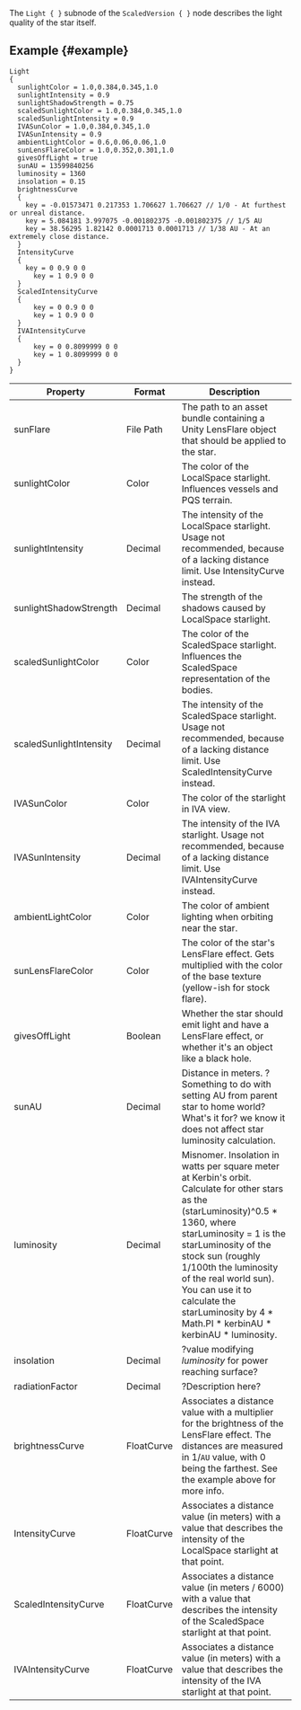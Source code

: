 The `Light { }` subnode of the `ScaledVersion { }` node describes the light quality of the star itself. 

## Example {#example}
```
Light
{
  sunlightColor = 1.0,0.384,0.345,1.0
  sunlightIntensity = 0.9
  sunlightShadowStrength = 0.75
  scaledSunlightColor = 1.0,0.384,0.345,1.0
  scaledSunlightIntensity = 0.9
  IVASunColor = 1.0,0.384,0.345,1.0
  IVASunIntensity = 0.9
  ambientLightColor = 0.6,0.06,0.06,1.0
  sunLensFlareColor = 1.0,0.352,0.301,1.0
  givesOffLight = true
  sunAU = 13599840256
  luminosity = 1360
  insolation = 0.15
  brightnessCurve
  {
    key = -0.01573471 0.217353 1.706627 1.706627 // 1/0 - At furthest or unreal distance.
    key = 5.084181 3.997075 -0.001802375 -0.001802375 // 1/5 AU
    key = 38.56295 1.82142 0.0001713 0.0001713 // 1/38 AU - At an extremely close distance.
  }
  IntensityCurve
  {
  	key = 0 0.9 0 0
	  key = 1 0.9 0 0
  }
  ScaledIntensityCurve
  {
	  key = 0 0.9 0 0
	  key = 1 0.9 0 0
  }
  IVAIntensityCurve
  {
	  key = 0 0.8099999 0 0
	  key = 1 0.8099999 0 0
  }
}
```

|Property|Format|Description|
|--------|------|-----------|
|sunFlare|File Path|The path to an asset bundle containing a Unity LensFlare object that should be applied to the star.|
|sunlightColor|Color|The color of the LocalSpace starlight. Influences vessels and PQS terrain.|
|sunlightIntensity|Decimal|The intensity of the LocalSpace starlight. Usage not recommended, because of a lacking distance limit. Use IntensityCurve instead.|
|sunlightShadowStrength|Decimal|The strength of the shadows caused by LocalSpace starlight.|
|scaledSunlightColor|Color|The color of the ScaledSpace starlight. Influences the ScaledSpace representation of the bodies.|
|scaledSunlightIntensity|Decimal|The intensity of the ScaledSpace starlight. Usage not recommended, because of a lacking distance limit. Use ScaledIntensityCurve instead.|
|IVASunColor|Color|The color of the starlight in IVA view.|
|IVASunIntensity|Decimal|The intensity of the IVA starlight. Usage not recommended, because of a lacking distance limit. Use IVAIntensityCurve instead.|
|ambientLightColor|Color|The color of ambient lighting when orbiting near the star.|
|sunLensFlareColor|Color|The color of the star's LensFlare effect. Gets multiplied with the color of the base texture (yellow-ish for stock flare).|
|givesOffLight|Boolean|Whether the star should emit light and have a LensFlare effect, or whether it's an object like a black hole.|
|sunAU|Decimal|Distance in meters. ?Something to do with setting AU from parent star to home world? What's it for? we know it does not affect star luminosity calculation.|
|luminosity|Decimal|Misnomer. Insolation in watts per square meter at Kerbin's orbit. Calculate for other stars as the (starLuminosity)^0.5 * 1360, where starLuminosity = 1 is the starLuminosity of the stock sun (roughly 1/100th the luminosity of the real world sun). You can use it to calculate the starLuminosity by 4 * Math.PI * kerbinAU * kerbinAU * luminosity. |
|insolation|Decimal| ?value modifying _luminosity_ for power reaching surface?|
|radiationFactor|Decimal|?Description here?|
|brightnessCurve|FloatCurve|Associates a distance value with a multiplier for the brightness of the LensFlare effect. The distances are measured in 1/`AU` value, with 0 being the farthest. See the example above for more info.|
|IntensityCurve|FloatCurve|Associates a distance value (in meters) with a value that describes the intensity of the LocalSpace starlight at that point.|
|ScaledIntensityCurve|FloatCurve|Associates a distance value (in meters / 6000) with a value that describes the intensity of the ScaledSpace starlight at that point.|
|IVAIntensityCurve|FloatCurve|Associates a distance value (in meters) with a value that describes the intensity of the IVA starlight at that point.|

